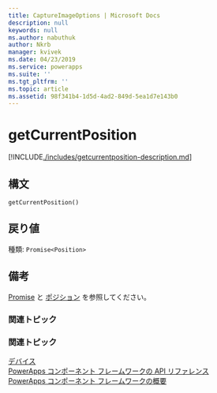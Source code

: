 ```yaml
---
title: CaptureImageOptions | Microsoft Docs
description: null
keywords: null
ms.author: nabuthuk
author: Nkrb
manager: kvivek
ms.date: 04/23/2019
ms.service: powerapps
ms.suite: ''
ms.tgt_pltfrm: ''
ms.topic: article
ms.assetid: 98f341b4-1d5d-4ad2-849d-5ea1d7e143b0
---
```


# <a name="getcurrentposition"></a>getCurrentPosition

[!INCLUDE[./includes/getcurrentposition-description.md](./includes/getcurrentposition-description.md)]

## <a name="syntax"></a>構文

`getCurrentPosition()`

## <a name="return-value"></a>戻り値

種類: `Promise<Position>`

## <a name="remarks"></a>備考

[Promise](https://developer.mozilla.org/docs/Web/JavaScript/Reference/Global_Objects/Promise) と [ポジション](https://developer.mozilla.org/en-US/docs/Web/API/Position) を参照してください。

### <a name="related-topics"></a>関連トピック


### <a name="related-topics"></a>関連トピック

[デバイス](../device.md)<br/>
[PowerApps コンポーネント フレームワークの API リファレンス](../../reference/index.md)<br/>
[PowerApps コンポーネント フレームワークの概要](../../overview.md)